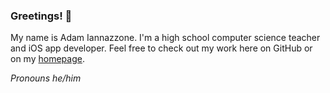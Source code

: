 ### Greetings! 👋

My name is Adam Iannazzone. I'm a high school computer science teacher and iOS app developer.
Feel free to check out my work here on GitHub or on my [homepage](https://apps.iannaz.zone).

_Pronouns he/him_

<!--
<a rel="me" href="https://csed.social/@aiannazzone">Mastodon</a>
-->
